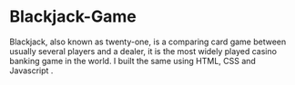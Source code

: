 # Blackjack-Game
Blackjack, also known as twenty-one, is a comparing card game between usually several players and a dealer, it is the most widely played casino banking game in the world. I built the same using HTML, CSS and Javascript .
